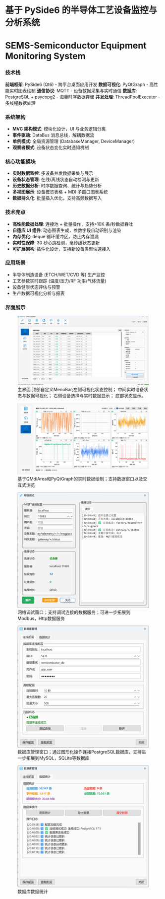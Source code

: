 # 基于 PySide6 的半导体工艺设备监控与分析系统

# SEMS-Semiconductor Equipment Monitoring System

### 技术栈

**前端框架**: PySide6 (Qt6) - 跨平台桌面应用开发
**数据可视化**: PyQtGraph - 高性能实时图表绘制
**通信协议**: MQTT - 设备数据采集与实时通信
**数据库**: PostgreSQL + psycopg2 - 海量时序数据存储
**并发处理**: ThreadPoolExecutor - 多线程数据处理

### 系统架构

- **MVC 架构模式**: 模块化设计，UI 与业务逻辑分离
- **事件驱动**: DataBus 消息总线，解耦数据流
- **单例模式**: 全局资源管理 (DatabaseManager, DeviceManager)
- **观察者模式**: 设备状态变化实时通知机制

### 核心功能模块

- **实时数据监控**: 多设备并发数据采集与展示
- **设备状态管理**: 在线/离线状态自动检测与更新
- **历史数据分析**: 时序数据查询、统计与趋势分析
- **多视图展示**: 设备概览表格 + MDI 子窗口图表系统
- **数据持久化**: 批量插入优化，支持高频数据写入

### 技术亮点

- **高性能数据处理**: 连接池 + 批量操作，支持>10K 条/秒数据吞吐
- **自适应 UI 组件**: 动态图表生成，参数字段自动识别与渲染
- **内存优化**: deque 循环缓冲区，防止内存泄漏
- **实时性保障**: 30 秒心跳检测，毫秒级状态更新
- **可扩展架构**: 插件化设计，支持新设备类型快速接入

### 应用场景

- 半导体制造设备 (ETCH/WET/CVD 等) 生产监控
- 工艺参数实时跟踪 (温度/压力/RF 功率/气体流量)
- 设备健康状态评估与预警
- 生产数据可视化分析与报表

### 界面展示

<figure>
  <img src="./ui_example/image.png" alt="图片描述" />
  <figcaption>主界面
  顶部自定义MenuBar;左侧可视化状态控制；
  中间实时设备状态与数据可视化；
  右侧设备选择与实时数据显示；
  底部状态显示。
 </figcaption>
</figure>
<figure>
  <img src="./ui_example/image-4.png" alt="图片描述" />
  <figcaption>基于QMdiArea和PyQtGraph的实时数据绘制；支持数据窗口以及交互式浏览</figcaption>
</figure>
<figure>
  <img src="./ui_example/image-1.png" alt="图片描述" />
  <figcaption>网络调试窗口；支持调试连接的数据服务；可进一步拓展到Modbus，Http数据服务</figcaption>
</figure>
<figure>
  <img src="./ui_example/image-2.png" alt="图片描述" />
  <figcaption>数据库管理窗口；通过图形化操作连接PostgreSQL数据库，支持进一步拓展到MySQL，SQLite等数据库</figcaption>
</figure>
<figure>
  <img src="./ui_example/image-3.png" alt="图片描述" />
  <figcaption>数据库数据统计</figcaption>
</figure>

